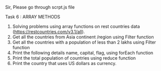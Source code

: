 Sir, Please go through scrpt.js file

Task 6 :
 ARRAY METHODS

1. Solving problems using array functions on rest countries data (https://restcountries.com/v3.1/all).
2. Get all the countries from Asia continent /region using Filter function
3. Get all the countries with a population of less than 2 lakhs using Filter function
4. Print the following details name, capital, flag, using forEach function
5. Print the total population of countries using reduce function
6. Print the country that uses US dollars as currency.
